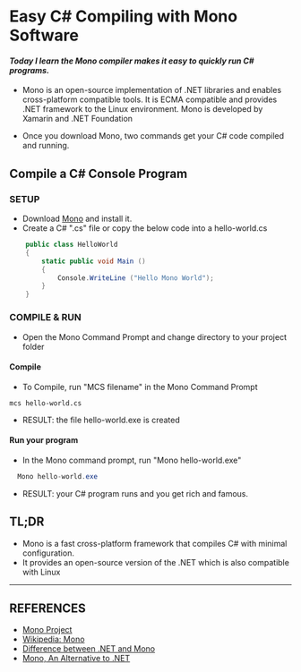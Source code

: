# Easy C# Compiling with Mono Software


#### _Today I learn the Mono compiler makes it easy to quickly run C# programs._

- Mono is an open-source implementation of .NET libraries and enables cross-platform compatible tools. It is ECMA compatible and provides .NET framework to the Linux environment.
Mono is developed by Xamarin and .NET Foundation

- Once you download Mono, two commands get your C# code compiled and running.

## Compile a C# Console Program
### SETUP
- Download [Mono](http://www.Mono-project.com/) and install it.
- Create a C# ".cs" file or copy the below code into a hello-world.cs 

```cs
    public class HelloWorld
    {
        static public void Main ()
        {
            Console.WriteLine ("Hello Mono World");
        }
    }
```

### COMPILE & RUN
- Open the Mono Command Prompt and change directory to your project folder

#### Compile
- To Compile, run "MCS filename" in the Mono Command Prompt

```
mcs hello-world.cs
```
- RESULT: the file hello-world.exe is created

#### Run your program
- In the Mono command prompt, run "Mono hello-world.exe"
```cs
  Mono hello-world.exe
```
- RESULT: your C# program runs and you get rich and famous.

## TL;DR
- Mono is a fast cross-platform framework that compiles C# with minimal configuration.
- It provides an open-source version of the .NET which is also compatible with Linux



-------------------------------------------------------

## REFERENCES 
- [Mono Project](http://www.Mono-project.com/)
- [Wikipedia: Mono](https://en.wikipedia.org/wiki/Mono_%28software%29)
- [Difference between .NET and Mono](https://stackoverflow.com/questions/37738106/net-core-vs-Mono)
- [Mono, An Alternative to .NET](https://www.codeproject.com/Articles/13434/Mono-an-alternative-for-the-NET-framework)


